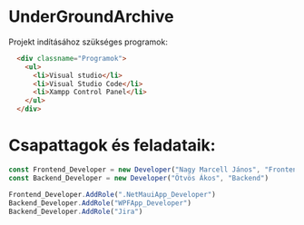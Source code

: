 # UnderGroundArchive
Projekt indításához szükséges programok:

```html
  <div classname="Programok">
    <ul>
      <li>Visual studio</li>
      <li>Visual Studio Code</li>
      <li>Xampp Control Panel</li>
    </ul>
  </div>
```

# Csapattagok és feladataik:
```js
const Frontend_Developer = new Developer("Nagy Marcell János", "Frontend")
const Backend_Developer = new Developer("Ötvös Ákos", "Backend")

Frontend_Developer.AddRole(".NetMauiApp_Developer")
Backend_Developer.AddRole("WPFApp_Developer")
Backend_Developer.AddRole("Jira")
```

